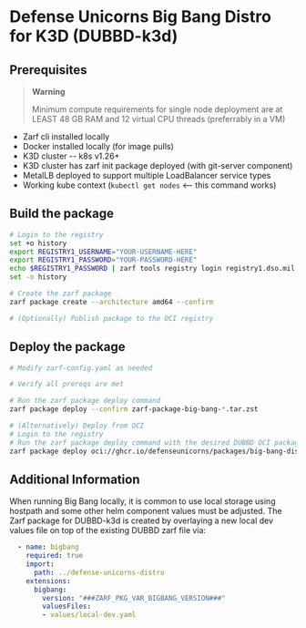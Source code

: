 # Defense Unicorns Big Bang Distro for K3D (DUBBD-k3d)

## Prerequisites

> **Warning**
>
> Minimum compute requirements for single node deployment are at LEAST 48 GB RAM and 12 virtual CPU threads (preferrably in a VM)

- Zarf cli installed locally
- Docker installed locally (for image pulls)
- K3D cluster -- k8s v1.26+
- K3D cluster has zarf init package deployed (with git-server component)
- MetalLB deployed to support multiple LoadBalancer service types
- Working kube context (`kubectl get nodes` <-- this command works)

## Build the package

```bash
# Login to the registry
set +o history
export REGISTRY1_USERNAME="YOUR-USERNAME-HERE"
export REGISTRY1_PASSWORD="YOUR-PASSWORD-HERE"
echo $REGISTRY1_PASSWORD | zarf tools registry login registry1.dso.mil --username $REGISTRY1_USERNAME --password-stdin
set -o history

# Create the zarf package
zarf package create --architecture amd64 --confirm

# (Optionally) Publish package to the OCI registry
```

## Deploy the package

```bash
# Modify zarf-config.yaml as needed

# Verify all prereqs are met

# Run the zarf package deploy command
zarf package deploy --confirm zarf-package-big-bang-*.tar.zst

# (Alternatively) Deploy from OCI
# Login to the registry
# Run the zarf package deploy command with the desired DUBBD OCI package reference 
zarf package deploy oci://ghcr.io/defenseunicorns/packages/big-bang-distro-k3d/big-bang-distro-k3d:0.0.1-amd64 --oci-concurrency=15
```

## Additional Information

When running Big Bang locally, it is common to use local storage using hostpath and some other helm component values must be adjusted.  The Zarf package for DUBBD-k3d is created by overlaying a new local dev values file on top of the existing DUBBD zarf file via:

```yaml
  - name: bigbang
    required: true
    import:
      path: ../defense-unicorns-distro
    extensions:
      bigbang:
        version: "###ZARF_PKG_VAR_BIGBANG_VERSION###"
        valuesFiles:
        - values/local-dev.yaml
```
